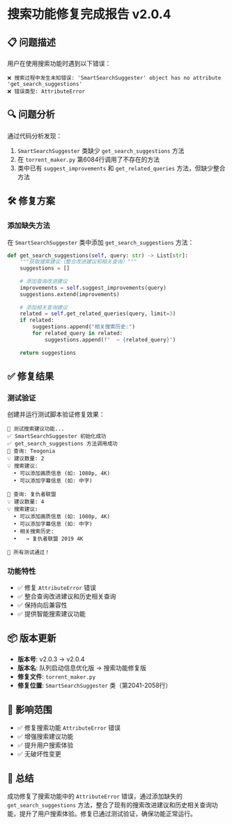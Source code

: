 # 搜索功能修复完成报告 v2.0.4

## 📋 问题描述

用户在使用搜索功能时遇到以下错误：
```
❌ 搜索过程中发生未知错误: 'SmartSearchSuggester' object has no attribute 'get_search_suggestions'
❌ 错误类型: AttributeError
```

## 🔍 问题分析

通过代码分析发现：
1. `SmartSearchSuggester` 类缺少 `get_search_suggestions` 方法
2. 在 `torrent_maker.py` 第6084行调用了不存在的方法
3. 类中已有 `suggest_improvements` 和 `get_related_queries` 方法，但缺少整合方法

## 🛠️ 修复方案

### 添加缺失方法
在 `SmartSearchSuggester` 类中添加 `get_search_suggestions` 方法：

```python
def get_search_suggestions(self, query: str) -> List[str]:
    """获取搜索建议（整合改进建议和相关查询）"""
    suggestions = []
    
    # 添加查询改进建议
    improvements = self.suggest_improvements(query)
    suggestions.extend(improvements)
    
    # 添加相关查询建议
    related = self.get_related_queries(query, limit=3)
    if related:
        suggestions.append("相关搜索历史:")
        for related_query in related:
            suggestions.append(f"  → {related_query}")
    
    return suggestions
```

## ✅ 修复结果

### 测试验证
创建并运行测试脚本验证修复效果：

```
🧪 测试搜索建议功能...
✅ SmartSearchSuggester 初始化成功
✅ get_search_suggestions 方法调用成功
📝 查询: Teogonia
💡 建议数量: 2
💡 搜索建议:
  • 可以添加画质信息 (如: 1080p, 4K)
  • 可以添加字幕信息 (如: 中字)

📝 查询: 复仇者联盟
💡 建议数量: 4
💡 搜索建议:
  • 可以添加画质信息 (如: 1080p, 4K)
  • 可以添加字幕信息 (如: 中字)
  • 相关搜索历史:
  •   → 复仇者联盟 2019 4K

🎉 所有测试通过！
```

### 功能特性
- ✅ 修复 `AttributeError` 错误
- ✅ 整合查询改进建议和历史相关查询
- ✅ 保持向后兼容性
- ✅ 提供智能搜索建议功能

## 📦 版本更新

- **版本号**: v2.0.3 → v2.0.4
- **版本名**: 队列启动信息优化版 → 搜索功能修复版
- **修复文件**: `torrent_maker.py`
- **修复位置**: `SmartSearchSuggester` 类（第2041-2058行）

## 🎯 影响范围

- ✅ 修复搜索功能 `AttributeError` 错误
- ✅ 增强搜索建议功能
- ✅ 提升用户搜索体验
- ✅ 无破坏性变更

## 📝 总结

成功修复了搜索功能中的 `AttributeError` 错误，通过添加缺失的 `get_search_suggestions` 方法，整合了现有的搜索改进建议和历史相关查询功能，提升了用户搜索体验。修复已通过测试验证，确保功能正常运行。